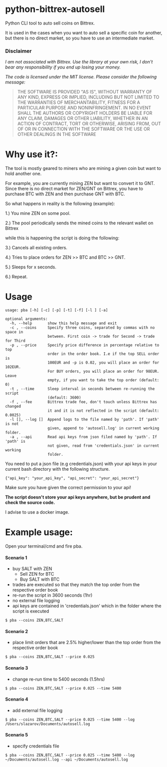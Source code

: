 # python-bittrex-autosell
Python CLI tool to auto sell coins on Bittrex.

It is used in the cases when you want to auto sell a specific coin for
another, but there is no direct market, so you have to use an intermediate market.

### Disclaimer

*I am not associated with Bittrex. Use the library at your own risk, I don't bear any responsibility if you end up losing your money.*

*The code is licensed under the MIT license. Please consider the following message:*
> THE SOFTWARE IS PROVIDED "AS IS", WITHOUT WARRANTY OF ANY KIND, EXPRESS OR
IMPLIED, INCLUDING BUT NOT LIMITED TO THE WARRANTIES OF MERCHANTABILITY, FITNESS
FOR A PARTICULAR PURPOSE AND NONINFRINGEMENT. IN NO EVENT SHALL THE AUTHORS OR
COPYRIGHT HOLDERS BE LIABLE FOR ANY CLAIM, DAMAGES OR OTHER LIABILITY, WHETHER
IN AN ACTION OF CONTRACT, TORT OR OTHERWISE, ARISING FROM, OUT OF OR IN
CONNECTION WITH THE SOFTWARE OR THE USE OR OTHER DEALINGS IN THE SOFTWARE

# Why use it?:
The tool is mostly geared to miners who are mining a given coin but
want to hold another one.

For example, you are currently mining ZEN but want to convert it to GNT.
Since there is no direct market for ZEN/GNT on Bittrex, you have to purchase BTC with ZEN and then purchase GNT with BTC.

So what happens in reality is the following (example):

1.) You mine ZEN on some pool.

2.) The pool periodically sends the mined coins to the relevant wallet on Bittrex

while this is happening the script is doing the following:

3.) Cancels all existing orders.

4.) Tries to place orders for ZEN >> BTC and BTC >> GNT.

5.) Sleeps for x seconds.

6.) Repeat.


# Usage
```
usage: pba [-h] [-c] [-p] [-t] [-f] [-l ] [-a]

optional arguments:
  -h, --help       show this help message and exit
  -c , --coins     Specify three coins, separated by commas with no space in
                   between. First coin -> trade for Second -> trade for Third
  -p , --price     Specify price difference in percentage relative to top
                   order in the order book. I.e if the top SELL order is
                   100EUR and -p is 0.02, you will place an order for 102EUR.
                   For BUY orders, you will place an order for 98EUR. Leave
                   empty, if you want to take the top order (default: 0)
  -t , --time      Sleep interval in seconds between re-running the script
                   (default: 3600)
  -f , --fee       Bittrex trade fee, don't touch unless Bittrex has changed
                   it and it is not reflected in the script (default: 0.0025)
  -l [], --log []  Append logs to the file named by 'path'. If 'path' is not
                   given, append to 'autosell.log' in current working folder.
  -a , --api       Read api keys from json filed named by 'path'. If 'path' is
                   not given, read from 'credentials.json' in current working
                   folder.
 ```

You need to put a json file (e.g credentials.json) with your api keys in your current bash directory with the following structure.
```
{"api_key": "your_api_key", "api_secret": "your_api_secret"}
````

Make sure you have given the correct permission to your api!

**The script doesn't store your api keys anywhere, but be prudent and check the source code.**

I advise to use a docker image.

# Example usage:
Open your terminal/cmd and fire pba.
#### Scenario 1
* buy SALT with ZEN
  * Sell ZEN for BTC
  * Buy SALT with BTC
* trades are executed so that they match the top order from the respective order book
* re-run the script in 3600 seconds (1hr)
* no external file logging
* api keys are contained in 'credentials.json' which in the folder where the script is executed
 ```
$ pba --coins ZEN,BTC,SALT
```

#### Scenario 2
* place limit orders that are 2.5% higher/lower than the top order from the respective order book
 ```
$ pba --coins ZEN,BTC,SALT --price 0.025
```
#### Scenario 3
* change re-run time to 5400 seconds (1.5hrs)
 ```
$ pba --coins ZEN,BTC,SALT --price 0.025 --time 5400
```
#### Scenario 4
* add external file logging
 ```
$ pba --coins ZEN,BTC,SALT --price 0.025 --time 5400 --log /Users/slazarov/Documents/autosell.log
```
#### Scenario 5
* specify credentials file
 ```
$ pba --coins ZEN,BTC,SALT --price 0.025 --time 5400 --log ~/Documents/autosell.log --api ~/Documents/autosell.log
```


